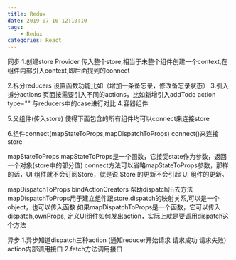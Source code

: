```yaml
---
title: Redux
date: 2019-07-10 12:10:10
tags:
    - Redux
categories: React
---
```


同步
1.创建store
  Provider 传入整个store,相当于未整个组件创建一个context,在组件内部引入context,即后面提到的connect
  <!-- more -->
2.拆分reducers
  设置函数功能比如（增加一条备忘录，修改备忘录状态）
3.引入拆分actions
  页面按需要引入不同的actions，比如新增引入addTodo action type="" 与reducers中的case进行对比
4.容器组件
  
5.父组件(传入store)
  使得下面包含的所有组件均可以connect来连接store
  
6.组件connect(mapStateToProps,mapDispatchToProps)
  connect()来连接store 
  
  mapStateToProps
  mapStateToProps是一个函数，它接受state作为参数，返回一个对象(store中的部分值)
  connect方法可以省略mapStateToProps参数，那样的话，UI 组件就不会订阅Store，就是说 Store 的更新不会引起 UI 组件的更新。

  mapDispatchToProps 
  bindActionCreators 帮助dispatch出去方法
  mapDispatchToProps用于建立组件跟store.dispatch的映射关系,可以是一个object，也可以传入函数 
  如果mapDispatchToProps是一个函数，它可以传入dispatch,ownProps, 定义UI组件如何发出action，实际上就是要调用dispatch这个方法

异步
1.异步知道dispatch三种action (通知reducer开始请求 请求成功 请求失败)
  action内部调用接口
2.fetch方法调用接口




